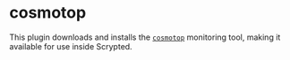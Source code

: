# cosmotop

This plugin downloads and installs the [`cosmotop`](https://github.com/bjia56/cosmotop) monitoring tool, making it available for use inside Scrypted.